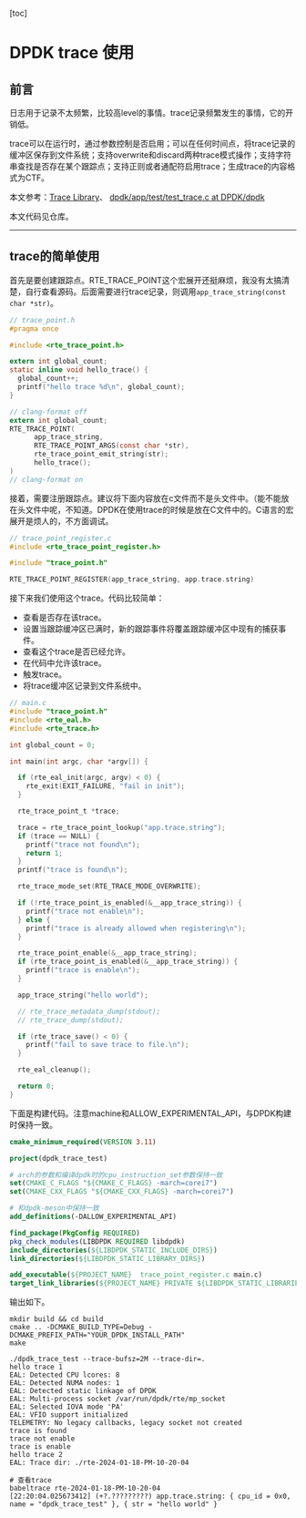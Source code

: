 [toc]

# DPDK trace 使用

## 前言

日志用于记录不太频繁，比较高level的事情。trace记录频繁发生的事情，它的开销低。

trace可以在运行时，通过参数控制是否启用；可以在任何时间点，将trace记录的缓冲区保存到文件系统；支持overwrite和discard两种trace模式操作；支持字符串查找是否存在某个跟踪点；支持正则或者通配符启用trace；生成trace的内容格式为CTF。

本文参考：[Trace Library](https://doc.dpdk.org/guides/prog_guide/trace_lib.html)、 [dpdk/app/test/test\_trace.c at  DPDK/dpdk](https://github.com/DPDK/dpdk/blob/main/app/test/test_trace.c)

本文代码见仓库。

---

## trace的简单使用

首先是要创建跟踪点。RTE_TRACE_POINT这个宏展开还挺麻烦，我没有太搞清楚，自行查看源码。后面需要进行trace记录，则调用`app_trace_string(const char *str)`。

```c
// trace_point.h
#pragma once

#include <rte_trace_point.h>

extern int global_count;
static inline void hello_trace() {
  global_count++;
  printf("hello trace %d\n", global_count);
}

// clang-format off
extern int global_count;
RTE_TRACE_POINT(
      app_trace_string,
      RTE_TRACE_POINT_ARGS(const char *str),
      rte_trace_point_emit_string(str);
      hello_trace();
)
// clang-format on
```


接着，需要注册跟踪点。建议将下面内容放在c文件而不是头文件中。（能不能放在头文件中呢，不知道。DPDK在使用trace的时候是放在C文件中的。C语言的宏展开是烦人的，不方面调试。

```c
// trace_point_register.c
#include <rte_trace_point_register.h>

#include "trace_point.h"

RTE_TRACE_POINT_REGISTER(app_trace_string, app.trace.string)
```

接下来我们使用这个trace。代码比较简单：
- 查看是否存在该trace。
- 设置当跟踪缓冲区已满时，新的跟踪事件将覆盖跟踪缓冲区中现有的捕获事件。
- 查看这个trace是否已经允许。
- 在代码中允许该trace。
- 触发trace。
- 将trace缓冲区记录到文件系统中。

```c
// main.c
#include "trace_point.h"
#include <rte_eal.h>
#include <rte_trace.h>

int global_count = 0;

int main(int argc, char *argv[]) {

  if (rte_eal_init(argc, argv) < 0) {
    rte_exit(EXIT_FAILURE, "fail in init");
  }

  rte_trace_point_t *trace;

  trace = rte_trace_point_lookup("app.trace.string");
  if (trace == NULL) {
    printf("trace not found\n");
    return 1;
  }
  printf("trace is found\n");

  rte_trace_mode_set(RTE_TRACE_MODE_OVERWRITE);

  if (!rte_trace_point_is_enabled(&__app_trace_string)) {
    printf("trace not enable\n");
  } else {
    printf("trace is already allowed when registering\n");
  }

  rte_trace_point_enable(&__app_trace_string);
  if (rte_trace_point_is_enabled(&__app_trace_string)) {
    printf("trace is enable\n");
  }

  app_trace_string("hello world");

  // rte_trace_metadata_dump(stdout);
  // rte_trace_dump(stdout);

  if (rte_trace_save() < 0) {
    printf("fail to save trace to file.\n");
  }

  rte_eal_cleanup();

  return 0;
}
```

下面是构建代码。注意machine和ALLOW_EXPERIMENTAL_API，与DPDK构建时保持一致。

```cmake
cmake_minimum_required(VERSION 3.11)

project(dpdk_trace_test)

# arch的参数和编译dpdk时的cpu_instruction_set参数保持一致
set(CMAKE_C_FLAGS "${CMAKE_C_FLAGS} -march=corei7")
set(CMAKE_CXX_FLAGS "${CMAKE_CXX_FLAGS} -march=corei7")

# 和dpdk-meson中保持一致
add_definitions(-DALLOW_EXPERIMENTAL_API)

find_package(PkgConfig REQUIRED)
pkg_check_modules(LIBDPDK REQUIRED libdpdk)
include_directories(${LIBDPDK_STATIC_INCLUDE_DIRS})
link_directories(${LIBDPDK_STATIC_LIBRARY_DIRS})

add_executable(${PROJECT_NAME}  trace_point_register.c main.c)
target_link_libraries(${PROJECT_NAME} PRIVATE ${LIBDPDK_STATIC_LIBRARIES})
```

输出如下。

```shell
mkdir build && cd build
cmake .. -DCMAKE_BUILD_TYPE=Debug -DCMAKE_PREFIX_PATH="YOUR_DPDK_INSTALL_PATH"
make

./dpdk_trace_test --trace-bufsz=2M --trace-dir=.
hello trace 1
EAL: Detected CPU lcores: 8
EAL: Detected NUMA nodes: 1
EAL: Detected static linkage of DPDK
EAL: Multi-process socket /var/run/dpdk/rte/mp_socket
EAL: Selected IOVA mode 'PA'
EAL: VFIO support initialized
TELEMETRY: No legacy callbacks, legacy socket not created
trace is found
trace not enable
trace is enable
hello trace 2
EAL: Trace dir: ./rte-2024-01-18-PM-10-20-04

# 查看trace
babeltrace rte-2024-01-18-PM-10-20-04 
[22:20:04.025673412] (+?.?????????) app.trace.string: { cpu_id = 0x0, name = "dpdk_trace_test" }, { str = "hello world" }
```